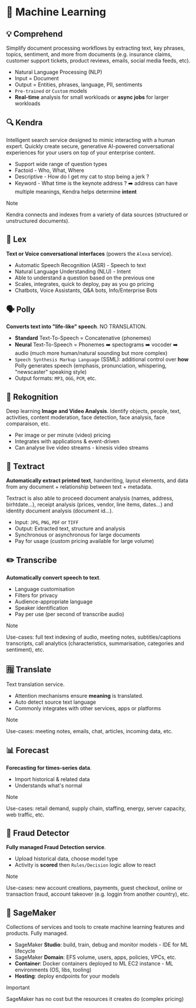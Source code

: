 # 🤖 Machine Learning

## 💡 Comprehend

Simplify document processing workflows by extracting text, key phrases, topics, sentiment, and more from documents (e.g. insurance claims, customer support tickets, product reviews, emails, social media feeds, etc).

- Natural Language Processing (NLP)
- Input = Document
- Output = Entities, phrases, language, PII, sentiments
- `Pre-trained` or `Custom` models
- **Real-time** analysis for small workloads or **async jobs** for larger workloads

## 🔍 Kendra

Intelligent search service designed to mimic interacting with a human expert. Quickly create secure, generative AI-powered conversational experiences for your users on top of your enterprise content.

- Support wide range of question types
- Factoid - Who, What, Where
- Descriptive - How do I get my cat to stop being a jerk ?
- Keyword - What time is the keynote address ? ➡️ address can have multiple meanings, Kendra helps determine **intent**

> [!NOTE]
> Kendra connects and indexes from a variety of data sources (structured or unstructured documents).

## 💬 Lex

**Text or Voice conversational interfaces** (powers the `Alexa` service).

- Automatic Speech Recognition (ASR) - Speech to text
- Natural Language Understanding (NLU) - Intent
- Able to understand a question based on the previous one
- Scales, integrates, quick to deploy, pay as you go pricing
- Chatbots, Voice Assistants, Q&A bots, Info/Enterprise Bots

## 🗣️ Polly

**Converts text into "life-like" speech**. NO TRANSLATION.

- **Standard** Text-To-Speech = Concatenative (phonemes)
- **Neural** Text-To-Speech = Phonemes ➡️ spectograms ➡️ vocoder ➡️ audio (much more human/natural sounding but more complex)
- `Speech Synthesis Markup Language` (SSML): additional control over **how** Polly generates speech (emphasis, pronunciation, whispering, "newscaster" speaking style)
- Output formats: `MP3`, `OGG`, `PCM`, etc.

## 📸 Rekognition

Deep learning **Image and Video Analysis**. Identify objects, people, text, activities, content moderation, face detection, face analysis, face comparaison, etc.

- Per image or per minute (video) pricing
- Integrates with applications & event-driven
- Can analyse live video streams - kinesis video streams

## 📄 Textract

**Automatically extract printed text**, handwriting, layout elements, and data from any document + relationship between text + metadata.

Textract is also able to proceed document analysis (names, address, birhtdate...), receipt analysis (prices, vendor, line items, dates...) and identity document analysis (document id...).

- Input: `JPG`, `PNG`, `PDF` or `TIFF`
- Output: Extracted text, structure and analysis
- Synchronous or asynchronous for large documents
- Pay for usage (custom pricing available for large volume)

## ✏️ Transcribe

**Automatically convert speech to text**.

- Language customisation
- Filters for privacy
- Audience-appropriate language
- Speaker identification
- Pay per use (per second of transcribe audio)

> [!NOTE]
> Use-cases: full text indexing of audio, meeting notes, subtitles/captions transcripts, call analytics (characteristics, summarisation, categories and sentiment), etc.

## 🈯 Translate

Text translation service.

- Attention mechanisms ensure **meaning** is translated.
- Auto detect source text language
- Commonly integrates with other services, apps or platforms

> [!NOTE]
> Use-cases: meeting notes, emails, chat, articles, incoming data, etc.

## 📊 Forecast

**Forecasting for times-series data**.

- Import historical & related data
- Understands what's normal

> [!NOTE]
> Use-cases: retail demand, supply chain, staffing, energy, server capacity, web traffic, etc.

## 🚨 Fraud Detector

**Fully managed Fraud Detection service**.

- Upload historical data, choose model type
- Activity is **scored** then `Rules/Decision` logic allow to react

> [!NOTE]
> Use-cases: new account creations, payments, guest checkout, online or transaction fraud, account takeover (e.g. loggin from another country), etc.

## 🧠 SageMaker

Collections of services and tools to create machine learning features and products. Fully managed.

- SageMaker **Studio**: build, train, debug and monitor models - IDE for ML lifecycle
- SageMaker **Domain**: EFS volume, users, apps, policies, VPCs, etc.
- **Container**: Docker containers deployed to ML EC2 instance - ML environments (OS, libs, tooling)
- **Hosting**: deploy endpoints for your models

> [!IMPORTANT]
> SageMaker has no cost but the resources it creates do (complex pricing)
